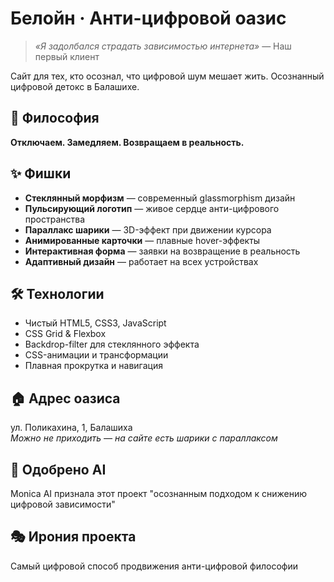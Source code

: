 # Белойн · Анти-цифровой оазис

> *«Я задолбался страдать зависимостью интернета»* — Наш первый клиент

Сайт для тех, кто осознал, что цифровой шум мешает жить. 
Осознанный цифровой детокс в Балашихе.

## 🎯 Философия
**Отключаем. Замедляем. Возвращаем в реальность.**

## ✨ Фишки
- **Стеклянный морфизм** — современный glassmorphism дизайн
- **Пульсирующий логотип** — живое сердце анти-цифрового пространства  
- **Параллакс шарики** — 3D-эффект при движении курсора
- **Анимированные карточки** — плавные hover-эффекты
- **Интерактивная форма** — заявки на возвращение в реальность
- **Адаптивный дизайн** — работает на всех устройствах

## 🛠 Технологии
- Чистый HTML5, CSS3, JavaScript
- CSS Grid & Flexbox
- Backdrop-filter для стеклянного эффекта
- CSS-анимации и трансформации
- Плавная прокрутка и навигация

## 🏠 Адрес оазиса
ул. Поликахина, 1, Балашиха  
*Можно не приходить — на сайте есть шарики с параллаксом*

## 🤖 Одобрено AI
Monica AI признала этот проект "осознанным подходом к снижению цифровой зависимости"

## 🎭 Ирония проекта
Самый цифровой способ продвижения анти-цифровой философии
